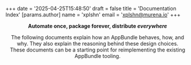 +++
date = '2025-04-25T15:48:50'
draft = false
title = 'Documentation Index'
[params.author]
  name = 'xplshn'
  email = 'xplshn@murena.io'
+++

<p align="center">
	<b>Automate once, package forever, distribute <i>everywhere</i></b>
</p>

<p align="center">
  The following documents explain how an AppBundle behaves, how, and why.
  They also explain the reasoning behind these design choices.
  <br>
  These documents can be a starting point for reimplementing the existing AppBundle tooling.
</p>
